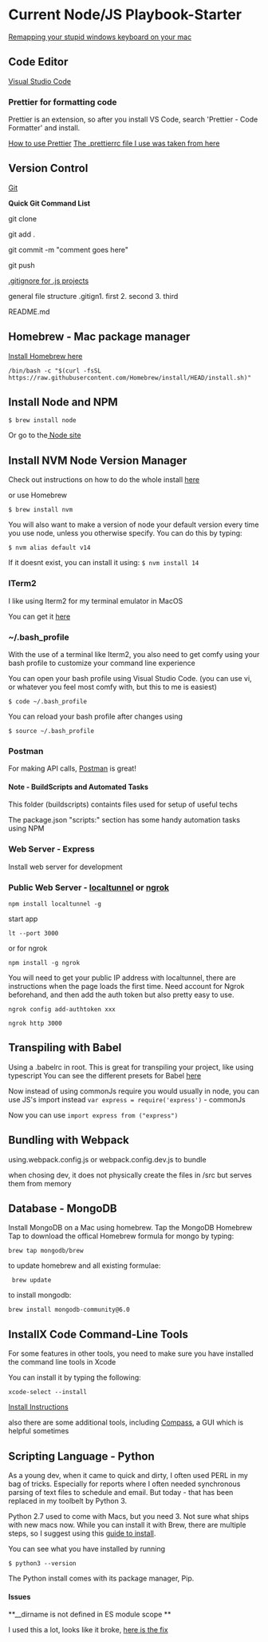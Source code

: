# Current Node/JS Playbook-Starter

[Remapping your stupid windows keyboard on your mac ](https://www.youtube.com/watch?v=puedY8fciy0)

## Code Editor

[Visual Studio Code](https://code.visualstudio.com/)

### Prettier for formatting code

Prettier is an extension, so after you install VS Code, search 'Prettier - Code
Formatter' and install.

[How to use Prettier](https://www.digitalocean.com/community/tutorials/how-to-format-code-with-prettier-in-visual-studio-code)
[The .prettierrc file I use was taken from here](https://www.boag.online/notepad/post/full-prettier-prettierrc-config)

## Version Control

[Git](https://git-scm.com/)

**Quick Git Command List**

git clone <url>

git add .

git commit -m "comment goes here"

git push

[.gitignore for .js projects](<(https://github.com/mthebert/.gitignore/blob/master/.gitignore)>)

general file structure .gitign1. first 2. second 3. third

README.md

## Homebrew - Mac package manager

[Install Homebrew here](https://brew.sh/)

`/bin/bash -c "$(curl -fsSL https://raw.githubusercontent.com/Homebrew/install/HEAD/install.sh)"`

## Install Node and NPM

<!-- prettier-ignore -->
```$ brew install node```

Or go to the[ Node site](https://nodejs.org/)

## Install NVM Node Version Manager

Check out instructions on how to do the whole install
[here](https://heynode.com/tutorial/install-nodejs-locally-nvm/)

or use Homebrew

<!-- prettier-ignore -->
```$ brew install nvm```

You will also want to make a version of node your default version every time you
use node, unless you otherwise specify. You can do this by typing:

<!-- prettier-ignore -->
```$ nvm alias default v14```

<!-- prettier-ignore -->
If it doesnt exist, you can install it using: ```$ nvm install 14```

### ITerm2

I like using Iterm2 for my terminal emulator in MacOS

You can get it [here](https://iterm2.com/)

### ~/.bash_profile

With the use of a terminal like Iterm2, you also need to get comfy using your
bash profile to customize your command line experience

You can open your bash profile using Visual Studio Code. (you can use vi, or
whatever you feel most comfy with, but this to me is easiest)

<!-- prettier-ignore -->
```$ code ~/.bash_profile```

You can reload your bash profile after changes using

<!-- prettier-ignore -->
```$ source ~/.bash_profile```

### Postman

For making API calls,
[Postman](https://www.postman.com/downloads/?utm_source=postman-home) is great!

#### Note - BuildScripts and Automated Tasks

This folder (buildscripts) containts files used for setup of useful techs

The package.json "scripts:" section has some handy automation tasks using NPM

### Web Server - Express

Install web server for development

### Public Web Server - [localtunnel](https://theboroer.github.io/localtunnel-www/) or [ngrok](https://dashboard.ngrok.com/get-started/setup)

<!-- prettier-ignore -->
```npm install localtunnel -g```

start app

<!-- prettier-ignore -->
```lt --port 3000```

or for ngrok

<!-- prettier-ignore -->
```npm install -g ngrok```

You will need to get your public IP address with localtunnel, there are
instructions when the page loads the first time. Need account for Ngrok
beforehand, and then add the auth token but also pretty easy to use.

<!-- prettier-ignore -->
```ngrok config add-authtoken xxx```

<!-- prettier-ignore -->
```ngrok http 3000```

## Transpiling with Babel

Using a .babelrc in root. This is great for transpiling your project, like using
typescript You can see the different presets for Babel
[here](https://babeljs.io/docs/presets)

<!-- prettier-ignore -->
Now instead of using commonJs require you would usually in node, you can use
JS's import instead ```var express = require('express')``` - commonJs

<!-- prettier-ignore -->
Now you can use ```import express from ("express")```

## Bundling with Webpack

using.webpack.config.js or webpack.config.dev.js to bundle

when chosing dev, it does not physically create the files in /src but serves
them from memory

## Database - MongoDB

Install MongoDB on a Mac using homebrew. Tap the MongoDB Homebrew Tap to
download the offical Homebrew formula for mongo by typing:

`brew tap mongodb/brew`

to update homebrew and all existing formulae:

` brew update`

to install mongodb:

`brew install mongodb-community@6.0`

## InstallX Code Command-Line Tools

For some features in other tools, you need to make sure you have installed the
command line tools in Xcode

You can install it by typing the following:

`xcode-select --install`

[Install Instructions](https://www.mongodb.com/docs/manual/tutorial/install-mongodb-on-os-x/)

also there are some additional tools, including
[Compass](https://www.mongodb.com/try/download/compass), a GUI which is helpful
sometimes

## Scripting Language - Python

As a young dev, when it came to quick and dirty, I often used PERL in my bag of
tricks. Especially for reports where I often needed synchronous parsing of text
files to schedule and email. But today - that has been replaced in my toolbelt
by Python 3.

Python 2.7 used to come with Macs, but you need 3. Not sure what ships with new
macs now. While you can install it with Brew, there are multiple steps, so I
suggest using this
[guide to install](https://docs.python-guide.org/starting/install3/osx/).

You can see what you have installed by running

<!-- prettier-ignore -->
```$ python3 --version```

The Python install comes with its package manager, Pip.

#### Issues

**\_\_dirname is not defined in ES module scope **

I used this a lot, looks like it broke,
[here is the fix](https://flaviocopes.com/fix-dirname-not-defined-es-module-scope/)
